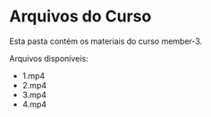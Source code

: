 # Arquivos do Curso

Esta pasta contém os materiais do curso member-3.

Arquivos disponíveis:
- 1.mp4
- 2.mp4
- 3.mp4
- 4.mp4